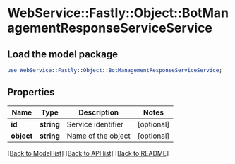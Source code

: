 # WebService::Fastly::Object::BotManagementResponseServiceService

## Load the model package
```perl
use WebService::Fastly::Object::BotManagementResponseServiceService;
```

## Properties
Name | Type | Description | Notes
------------ | ------------- | ------------- | -------------
**id** | **string** | Service identifier | [optional] 
**object** | **string** | Name of the object | [optional] 

[[Back to Model list]](../README.md#documentation-for-models) [[Back to API list]](../README.md#documentation-for-api-endpoints) [[Back to README]](../README.md)


